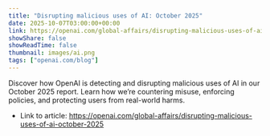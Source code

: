 ```yaml
---
title: "Disrupting malicious uses of AI: October 2025"
date: 2025-10-07T03:00:00+00:00
link: https://openai.com/global-affairs/disrupting-malicious-uses-of-ai-october-2025
showShare: false
showReadTime: false
thumbnail: images/ai.png
tags: ["openai.com/blog"]
---
```

Discover how OpenAI is detecting and disrupting malicious uses of AI in our October 2025 report. Learn how we’re countering misuse, enforcing policies, and protecting users from real-world harms.

- Link to article: https://openai.com/global-affairs/disrupting-malicious-uses-of-ai-october-2025